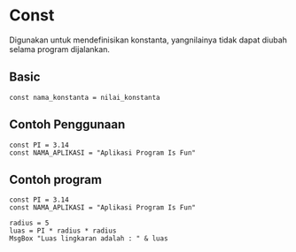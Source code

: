# Const

Digunakan untuk mendefinisikan konstanta, yangnilainya tidak dapat diubah selama program dijalankan.

## Basic

```vbs
const nama_konstanta = nilai_konstanta
```

## Contoh Penggunaan

```vbs
const PI = 3.14
const NAMA_APLIKASI = "Aplikasi Program Is Fun"
```

## Contoh program

```vbs
const PI = 3.14
const NAMA_APLIKASI = "Aplikasi Program Is Fun"

radius = 5
luas = PI * radius * radius
MsgBox "Luas lingkaran adalah : " & luas
```
